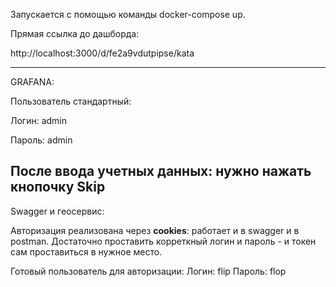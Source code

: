 Запускается с помощью команды docker-compose up.

Прямая ссылка до дашборда:

http://localhost:3000/d/fe2a9vdutpipse/kata

---
GRAFANA:

Пользователь стандартный:

Логин: admin

Пароль: admin

После ввода учетных данных: нужно нажать кнопочку **Skip**
---

Swagger и геосервис:

Авторизация реализована через **cookies**: работает и в swagger и в postman. Достаточно проставить корреткный логин и пароль - и токен сам проставиться в нужное место.

Готовый пользователь для авторизации:
Логин: flip
Пароль: flop